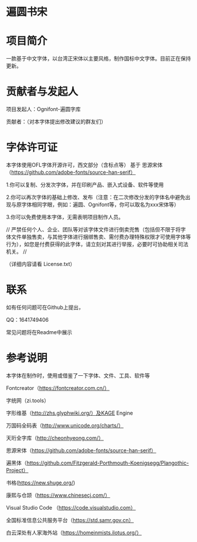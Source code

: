 # 遍圆书宋

# 项目简介

一款基于中文字体，以台湾正宋体以主要风格，制作国标中文字体。目前正在保持更新。

# 贡献者与发起人
项目发起人：Ognifont-遍圆字库

贡献者：（对本字体提出修改建议的群友们）

# 字体许可证
本字体使用OFL字体开源许可，西文部分（含标点等） 基于 思源宋体（https://github.com/adobe-fonts/source-han-serif）

1.你可以复制、分发次字体，并在印刷产品、嵌入式设备、软件等使用

2.你可以再次字体的基础上修改、发布（注意：在二次修改分发的字体名中避免出现与原字体相同字眼，例如：遍圆、Ognifont等，你可以取名为xxx宋体等）

3.你可以免费使用本字体，无需表明项目制作人员。

// 严禁任何个人、企业、团队等对该字体文件进行倒卖兜售（包括但不限于将字体文件单独售卖，与其他字体进行捆绑售卖、需付费办理特殊权限才可使用字体等行为），如您是付费获得的此字体，请立刻对其进行举报，必要时可协助相关司法机关。 //

（详细内容请看 License.txt）

# 联系

如有任何问题可在Github上提出，

QQ：1641749406

常见问题将在Readme中展示

# 参考说明

本字体在制作时，使用或借鉴了一下字体、文件、工具、软件等

Fontcreator（https://fontcreator.com.cn/）

字统网（zi.tools）

字形维基（http://zhs.glyphwiki.org/）及KAGE Engine

万国码全码表（http://www.unicode.org/charts/）

天珩全字库（http://cheonhyeong.com/）

思源宋体（https://github.com/adobe-fonts/source-han-serif）

遍黑体（https://github.com/Fitzgerald-Porthmouth-Koenigsegg/Plangothic-Project）

书格(https://new.shuge.org/)

康熙与仓颉（https://www.chinesecj.com/）

Visual Studio Code （https://code.visualstudio.com）

全国标准信息公共服务平台（https://std.samr.gov.cn）

白云深处有人家海外站（https://homeinmists.ilotus.org/）
